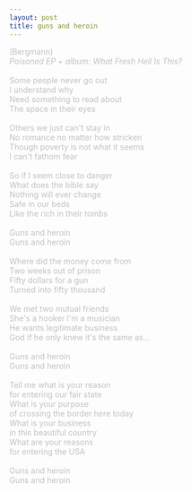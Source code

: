 ```yaml
---
layout: post
title: guns and heroin
---
```

<span><span style="color: #c0c0c0" class="Apple-style-span">(Bergmann)<br />
<i>Poisoned EP + album: What Fresh Hell Is This?</i><br />
<br />
Some people never go out<br />
I understand why<br />
Need something to read about<br />
The space in their eyes<br />
<br />
Others we just can't stay in<br />
No romance no matter how stricken<br />
Though poverty is not what it seems<br />
I can't fathom fear<br />
<br />
So if I seem close to danger<br />
What does the bible say<br />
Nothing will ever change<br />
Safe in our beds<br />
Like the rich in their tombs<br />
<br />
Guns and heroin<br />
Guns and heroin<br />
<br />
Where did the money come from<br />
Two weeks out of prison<br />
Fifty dollars for a gun<br />
Turned into fifty thousand<br />
<br />
We met two mutual friends<br />
She's a hooker I'm a musician<br />
He wants legitimate business<br />
God if he only knew it's the same as...<br />
<br />
Guns and heroin<br />
Guns and heroin<br />
<br />
Tell me what is your reason <br />
for entering our fair state<br />
What is your purpose <br />
of crossing the border here today<br />
What is your business <br />
in this beautiful country<br />
What are your reasons <br />
for entering the USA<br />
<br />
Guns and heroin<br />
Guns and heroin</span></span>
